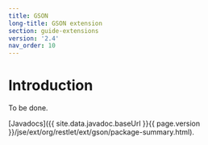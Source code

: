 ```yaml
---
title: GSON
long-title: GSON extension
section: guide-extensions
version: '2.4'
nav_order: 10
---
```

# Introduction

To be done.

[Javadocs]({{ site.data.javadoc.baseUrl }}{{ page.version }}/jse/ext/org/restlet/ext/gson/package-summary.html).

